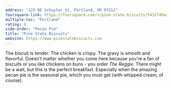 ```yaml
---
address: "125 NE Schuyler St, Portland, OR 97212"
foursquare-link: https://foursquare.com/v/pine-state-biscuits/5432f49a498e839d72b43e6b
multiple-loc: "Portland"
rating: 9
side-order: "Pecan Pie"
title: "Pine State Biscuits"
website: https://www.pinestatebiscuits.com
---
```


The biscuit is tender. The chicken is crispy. The gravy is smooth and flavorful.
Doesn't matter whether you come here because you're a fan of biscuits or you
like chickens on buns - you order _The Reggie_. There might be a wait, but this
is the perfect breakfast. Especially when the amazing pecan pie is the seasonal
pie, which you must get (with whipped cream, of course).
